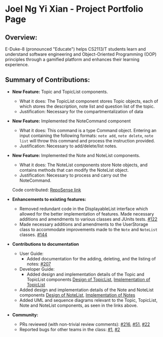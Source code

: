 # Joel Ng Yi Xian - Project Portfolio Page

## Overview:

E-Duke-8 (pronounced "Educate") helps CS2113/T students learn and understand software engineering and Object-Oriented Programming (OOP) principles through a gamified platform and enhances their learning experience. 


## Summary of Contributions:

- **New Feature:** Topic and TopicList components. 
  - What it does: The TopicList component stores Topic objects, each of which stores the description, note list and question list of the topic.
  - Justification: Necessary for the compartmentalization of data

- **New Feature:** Implemented the NoteCommand component
  - What it does: This command is a type Command object. Entering an input containing the following formats: ``note add``, ``note delete``, ``note list`` will throw this command and process the instruction provided.
  - Justification: Necessary to add/delete/list notes.

- **New Feature:** Implemented the Note and NoteList components.
  - What it does: The NoteList components store Note objects, and contains methods that can modify the NoteList object.
  - Justification: Necessary to process and carry out the NoteCommand. 
  
  Code contributed: [RepoSense link](https://nus-cs2113-ay2021s1.github.io/tp-dashboard/#breakdown=true&search=joelngyx&sort=groupTitle&sortWithin=title&since=2020-09-27&timeframe=commit&mergegroup=&groupSelect=groupByRepos&checkedFileTypes=docs~functional-code~test-code~other&tabOpen=false)

- **Enhancements to existing features:**
  - Removed redundant code in the DisplayableList interface which allowed for the better implementation of features.
  Made necessary additions and amendments to various classes and JUnits tests. [#122](https://github.com/AY2021S1-CS2113T-F12-3/tp/pull/122)
  - Made necessary additions and amendments to the UserStorage class to accommodate improvements made to the `Note` and `NoteList` classes.
  [#144](https://github.com/AY2021S1-CS2113T-F12-3/tp/pull/144/commits)

- **Contributions to documentation**
  - User Guide:
    - Added documentation for the adding, deleting, and the listing of notes: 
    [#207](https://github.com/AY2021S1-CS2113T-F12-3/tp/pull/207/files)
  - Developer Guide: 
    - Added design and implementation details of the Topic and TopicList components 
     [Design of TopicList](https://ay2021s1-cs2113t-f12-3.github.io/tp/DeveloperGuide.html#221-design-of-topiclist),
     [Implementation of TopicList](https://ay2021s1-cs2113t-f12-3.github.io/tp/DeveloperGuide.html#222-implementation-of-topiclist)
  - Added design and implementation details of the Note and NoteList components 
     [Design of NoteList](https://ay2021s1-cs2113t-f12-3.github.io/tp/DeveloperGuide.html#223-design-of-notelist),
     [Implementation of Notes](https://ay2021s1-cs2113t-f12-3.github.io/tp/DeveloperGuide.html#224-implementation-of-notes)
  - Added UML and sequence diagrams relevant to the Topic, TopicList, Note and NoteList components, as seen in the links above.

- **Community:**
  - PRs reviewed (with non-trivial review comments): 
    [#216](https://github.com/AY2021S1-CS2113T-F12-3/tp/pull/216),
    [#51](https://github.com/AY2021S1-CS2113T-F12-3/tp/pull/51),
    [#22](https://github.com/AY2021S1-CS2113T-F12-3/tp/pull/22)
  - Reported bugs for other teams in the class:
    [#1](https://github.com/joelngyx/ped/issues/1),
    [#2](https://github.com/joelngyx/ped/issues/2)



